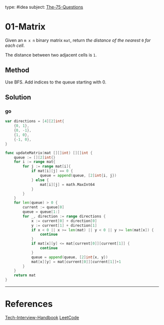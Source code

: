 type: #idea
subject: [The-75-Questions](The-75-Questions.md)
<!-- Subject should be a hub note -->
# 01-Matrix

Given an `m x n` binary matrix `mat`, return _the distance of the nearest_ `0` _for each cell_.

The distance between two adjacent cells is `1`.

## Method

Use BFS. Add indices to the queue starting with 0.

## Solution

### go

```go
var directions = [4][2]int{
	{0, 1},
	{0, -1},
	{1, 0},
	{-1, 0},
}

func updateMatrix(mat [][]int) [][]int {
	queue := [][2]int{}
	for i := range mat{
		for j := range mat[i]{
			if mat[i][j] == 0 {
				queue = append(queue, [2]int{i, j})
			} else {
				mat[i][j] = math.MaxInt64
			}
		}
	}
	for len(queue) > 0 {
		current := queue[0]
		queue = queue[1:]
		for _, direction := range directions {
			x := current[0] + direction[0]
			y := current[1] + direction[1]
			if x < 0 || x >= len(mat) || y < 0 || y >= len(mat[x]) {
				continue
			}
			if mat[x][y] <= mat[current[0]][current[1]] {
				continue
			}
			queue = append(queue, [2]int{x, y})
			mat[x][y] = mat[current[0]][current[1]]+1
		}
	}
	return mat
}
```


---
# References
<!-- What references back up this idea -->
[Tech-Interview-Handbook](Tech-Interview-Handbook.md)
[LeetCode](https://leetcode.com/problems/01-matrix/)